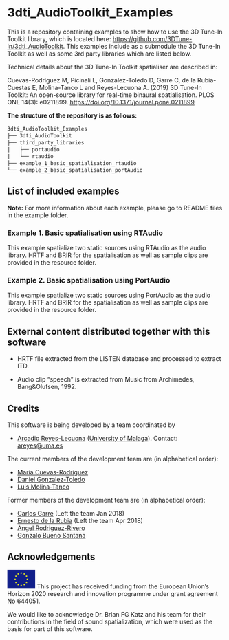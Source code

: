 # 3dti_AudioToolkit_Examples
This is a repository containing examples to show how to use the 3D Tune-In Toolkit library, which is located here: https://github.com/3DTune-In/3dti_AudioToolkit. This examples include as a submodule the 3D Tune-In Toolkit as well as some 3rd party libraries which are listed below.

Technical details about the 3D Tune-In Toolkit spatialiser are described in:

Cuevas-Rodríguez M, Picinali L, González-Toledo D, Garre C, de la Rubia-Cuestas E, Molina-Tanco L and Reyes-Lecuona A. (2019) 3D Tune-In Toolkit: An open-source library for real-time binaural spatialisation. PLOS ONE 14(3): e0211899. https://doi.org/10.1371/journal.pone.0211899

**The structure of the repository is as follows:**
```
3dti_AudioToolkit_Examples
├── 3dti_AudioToolkit
├── third_party_libraries
|   ├── portaudio
|   └── rtaudio
├── example_1_basic_spatialisation_rtaudio
└── example_2_basic_spatialisation_portAudio
```

## List of included examples

**Note:** For more information about each example, please go to README files in the example folder.
### Example 1. Basic spatialisation using RTAudio
This example spatialize two static sources using RTAudio as the audio library. HRTF and BRIR for the spatialisation as well as sample clips are provided in the resource folder.
### Example 2. Basic spatialisation using PortAudio
This example spatialize two static sources using PortAudio as the audio library. HRTF and BRIR for the spatialisation as well as sample clips are provided in the resource folder.

## External content distributed together with this software 

*	HRTF file extracted from the LISTEN database and processed to extract ITD.

*	Audio clip “speech” is extracted from Music from Archimedes, Bang&Olufsen, 1992. 

## Credits

This software is being developed by a team coordinated by 
-	[Arcadio Reyes-Lecuona](https://github.com/areyesl) ([University of Malaga](https://www.uma.es/)). Contact: areyes@uma.es  

The current members of the development team are (in alphabetical order):
- [Maria Cuevas-Rodriguez](https://github.com/mariacuevas)
- [Daniel Gonzalez-Toledo](https://github.com/dgonzalezt) 
- [Luis Molina-Tanco](https://github.com/lmtanco) 

Former members of the development team are (in alphabetical order):
- [Carlos Garre](https://github.com/carlosgarre) (Left the team Jan 2018)
- [Ernesto de la Rubia](https://github.com/ernestodelarubia) (Left the team Apr 2018)
- [Angel Rodriguez-Rivero](https://github.com/ardgzrivero) 
- [Gonzalo Bueno Santana](https://github.com/gonzupi) 

## Acknowledgements 

![European Union](EU_flag.png "European Union") This project has received funding from the European Union’s Horizon 2020 research and innovation programme under grant agreement No 644051. 

We would like to acknowledge Dr. Brian FG Katz and his team for their contributions in the field of sound spatialization, which were used as the basis for part of this software.
